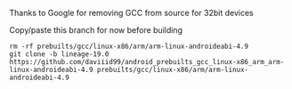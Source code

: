 Thanks to Google for removing GCC from source for 32bit devices

Copy/paste this branch for now before building

``` 
rm -rf prebuilts/gcc/linux-x86/arm/arm-linux-androideabi-4.9
git clone -b lineage-19.0 https://github.com/daviiid99/android_prebuilts_gcc_linux-x86_arm_arm-linux-androideabi-4.9 prebuilts/gcc/linux-x86/arm/arm-linux-androideabi-4.9
```
